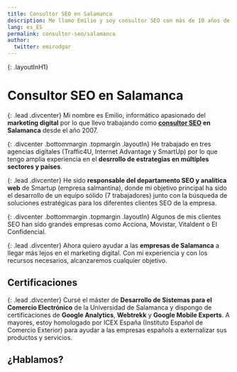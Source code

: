 ```yaml
---
title: Consultor SEO en Salamanca
description: Me llamo Emilio y soy consultor SEO con más de 10 años de experiencia en estrategias digitales.
lang: es_ES
permalink: consultor-seo/salamanca
author:
  twitter: emirodgar
---
```

{: .layoutInH1}
# Consultor SEO en Salamanca

{: .lead .divcenter}
Mi nombre es Emilio, informático apasionado del **marketing digital** por lo que llevo trabajando como **[consultor SEO](https://emirodgar.com/consultor-seo/) en Salamanca** desde el año 2007.

{: .divcenter .bottommargin .topmargin .layoutIn}
He trabajado en tres agencias digitales (Traffic4U, Internet Advantage y SmartUp) por lo que tengo amplia experiencia en el **desrrollo de estrategias en múltiples sectores y países**. 

{: .lead .divcenter}
He sido **responsable del departamento SEO y analítica web** de Smartup (empresa salmantina), donde mi objetivo principal ha sido el desarrollo de un equipo sólido (7 trabajadores) junto con la búsqueda de soluciones estratégicas para los diferentes clientes SEO de la empresa.

{: .divcenter .bottommargin .topmargin .layoutIn}
Algunos de mis clientes SEO han sido grandes empresas como Acciona, Movistar, Vitaldent o El Confidencial. 

{: .lead .divcenter}
Ahora quiero ayudar a las **empresas de Salamanca** a llegar más lejos en el marketing digital. Con mi experiencia y con los recursos necesarios, alcanzaremos cualquier objetivo.

## Certificaciones

{: .lead .divcenter}
Cursé el máster de **Desarrollo de Sistemas para el Comercio Electrónico** de la Universidad de Salamanca y dispongo de certificaciones de **Google Analytics**, **Webtrekk** y **Google Mobile Experts**. A mayores, estoy homologado por ICEX España (Instituto Español de Comercio Exterior) para ayudar a las empresas españols a externalizar sus productos y servicios.

## ¿Hablamos?
